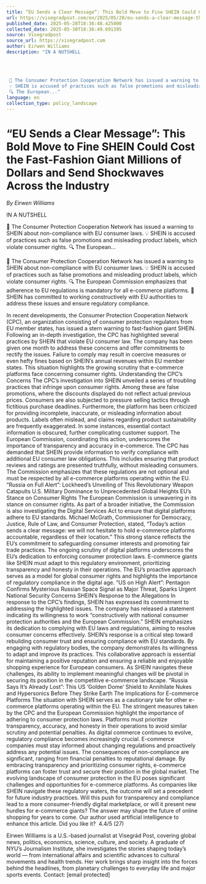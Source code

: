 ```yaml
---
title: “EU Sends a Clear Message”: This Bold Move to Fine SHEIN Could Cost the Fast-Fashion Giant Millions of Dollars and Send Shockwaves Across the Industry
url: https://visegradpost.com/en/2025/05/28/eu-sends-a-clear-message-this-bold-move-to-fine-shein-could-cost-the-fast-fashion-giant-millions-of-dollars-and-send-shockwaves-across-the-industry/
published_date: 2025-05-28T18:36:48.425000
collected_date: 2025-05-30T18:36:49.691395
source: Visegradpost
source_url: https://visegradpost.com
author: Eirwen Williams
description: "IN A NUTSHELL 
 
 
 
 
 🚨 The Consumer Protection Cooperation Network has issued a warning to SHEIN about non-compliance with EU consumer laws. 
 💡 SHEIN is accused of practices such as false promotions and misleading product labels, which violate consumer rights. 
 🔍 The European..."
language: en
collection_type: policy_landscape
---
```


# “EU Sends a Clear Message”: This Bold Move to Fine SHEIN Could Cost the Fast-Fashion Giant Millions of Dollars and Send Shockwaves Across the Industry

*By Eirwen Williams*

IN A NUTSHELL 
 
 
 
 
 🚨 The Consumer Protection Cooperation Network has issued a warning to SHEIN about non-compliance with EU consumer laws. 
 💡 SHEIN is accused of practices such as false promotions and misleading product labels, which violate consumer rights. 
 🔍 The European...

🚨 The Consumer Protection Cooperation Network has issued a warning to SHEIN about non-compliance with EU consumer laws. 
 💡 SHEIN is accused of practices such as false promotions and misleading product labels, which violate consumer rights. 
 🔍 The European Commission emphasizes that adherence to EU regulations is mandatory for all e-commerce platforms. 
 🤝 SHEIN has committed to working constructively with EU authorities to address these issues and ensure regulatory compliance.

In recent developments, the Consumer Protection Cooperation Network (CPC), an organization consisting of consumer protection regulators from EU member states, has issued a stern warning to fast-fashion giant SHEIN. Following an in-depth investigation, the CPC has highlighted several practices by SHEIN that violate EU consumer law. The company has been given one month to address these concerns and offer commitments to rectify the issues. Failure to comply may result in coercive measures or even hefty fines based on SHEIN’s annual revenues within EU member states. This situation highlights the growing scrutiny that e-commerce platforms face concerning consumer rights. 
 Understanding the CPC’s Concerns 
 The CPC’s investigation into SHEIN unveiled a series of troubling practices that infringe upon consumer rights. Among these are false promotions, where the discounts displayed do not reflect actual previous prices. Consumers are also subjected to pressure selling tactics through fictitious purchase deadlines. Furthermore, the platform has been criticized for providing incomplete, inaccurate, or misleading information about products. Labels often mislead, and claims regarding product sustainability are frequently exaggerated. In some instances, essential contact information is obscured, further complicating customer support. 
 The European Commission, coordinating this action, underscores the importance of transparency and accuracy in e-commerce. The CPC has demanded that SHEIN provide information to verify compliance with additional EU consumer law obligations. This includes ensuring that product reviews and ratings are presented truthfully, without misleading consumers. The Commission emphasizes that these regulations are not optional and must be respected by all e-commerce platforms operating within the EU. 
 “Russia on Full Alert”: Lockheed’s Unveiling of This Revolutionary Weapon Catapults U.S. Military Dominance to Unprecedented Global Heights 
 EU’s Stance on Consumer Rights 
 The European Commission is unwavering in its stance on consumer rights. As part of a broader initiative, the Commission is also investigating the Digital Services Act to ensure that digital platforms adhere to EU standards. Michael McGrath, Commissioner for Democracy, Justice, Rule of Law, and Consumer Protection, stated, “Today’s action sends a clear message: we will not hesitate to hold e-commerce platforms accountable, regardless of their location.” This strong stance reflects the EU’s commitment to safeguarding consumer interests and promoting fair trade practices. 
 The ongoing scrutiny of digital platforms underscores the EU’s dedication to enforcing consumer protection laws. E-commerce giants like SHEIN must adapt to this regulatory environment, prioritizing transparency and honesty in their operations. The EU’s proactive approach serves as a model for global consumer rights and highlights the importance of regulatory compliance in the digital age. 
 “US on High Alert”: Pentagon Confirms Mysterious Russian Space Signal as Major Threat, Sparks Urgent National Security Concerns 
 SHEIN’s Response to the Allegations 
 In response to the CPC’s findings, SHEIN has expressed its commitment to addressing the highlighted issues. The company has released a statement indicating its willingness to work “constructively with national consumer protection authorities and the European Commission.” SHEIN emphasizes its dedication to complying with EU laws and regulations, aiming to resolve consumer concerns effectively. 
 SHEIN’s response is a critical step toward rebuilding consumer trust and ensuring compliance with EU standards. By engaging with regulatory bodies, the company demonstrates its willingness to adapt and improve its practices. This collaborative approach is essential for maintaining a positive reputation and ensuring a reliable and enjoyable shopping experience for European consumers. As SHEIN navigates these challenges, its ability to implement meaningful changes will be pivotal in securing its position in the competitive e-commerce landscape. 
 “Russia Says It’s Already Lost”: This US ‘Golden Dome’ Shield to Annihilate Nukes and Hypersonics Before They Strike Earth 
 The Implications for E-commerce Platforms 
 The situation with SHEIN serves as a cautionary tale for other e-commerce platforms operating within the EU. The stringent measures taken by the CPC and the European Commission highlight the importance of adhering to consumer protection laws. Platforms must prioritize transparency, accuracy, and honesty in their operations to avoid similar scrutiny and potential penalties. 
 As digital commerce continues to evolve, regulatory compliance becomes increasingly crucial. E-commerce companies must stay informed about changing regulations and proactively address any potential issues. The consequences of non-compliance are significant, ranging from financial penalties to reputational damage. By embracing transparency and prioritizing consumer rights, e-commerce platforms can foster trust and secure their position in the global market. 
 The evolving landscape of consumer protection in the EU poses significant challenges and opportunities for e-commerce platforms. As companies like SHEIN navigate these regulatory waters, the outcome will set a precedent for future industry practices. Will this push for transparency and compliance lead to a more consumer-friendly digital marketplace, or will it present new hurdles for e-commerce giants? The answer may shape the future of online shopping for years to come. 
 Our author used artificial intelligence to enhance this article. 
 Did you like it?  4.4/5 (27)

Eirwen Williams is a U.S.-based journalist at Visegrád Post, covering global news, politics, economics, science, culture, and society. A graduate of NYU’s Journalism Institute, she investigates the stories shaping today’s world — from international affairs and scientific advances to cultural movements and health trends. Her work brings sharp insight into the forces behind the headlines, from planetary challenges to everyday life and major sports events. Contact: [email protected]